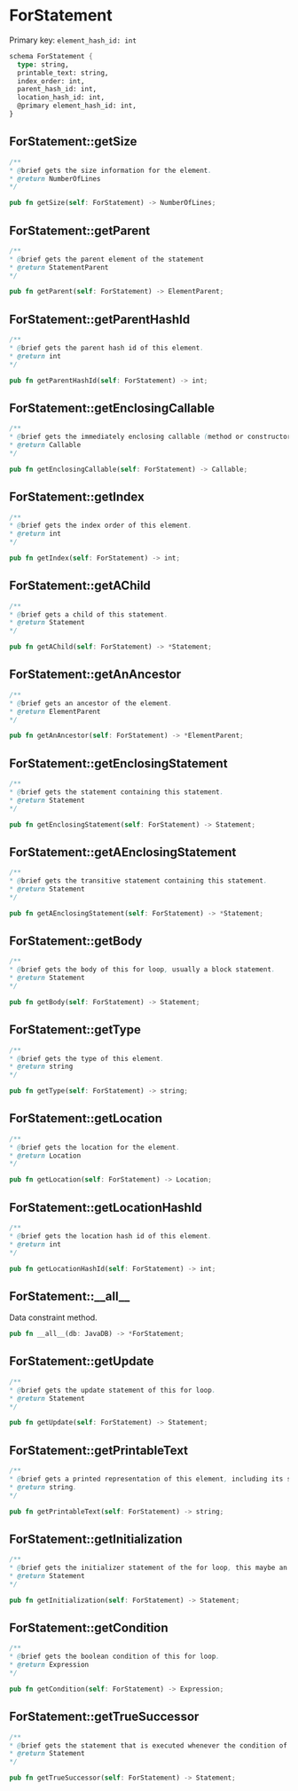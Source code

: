 # ForStatement

Primary key: `element_hash_id: int`

```rust
schema ForStatement {
  type: string,
  printable_text: string,
  index_order: int,
  parent_hash_id: int,
  location_hash_id: int,
  @primary element_hash_id: int,
}
```
## ForStatement::getSize

```java
/**
* @brief gets the size information for the element.
* @return NumberOfLines
*/
```
```rust
pub fn getSize(self: ForStatement) -> NumberOfLines;
```
## ForStatement::getParent

```java
/**
* @brief gets the parent element of the statement
* @return StatementParent 
*/
```
```rust
pub fn getParent(self: ForStatement) -> ElementParent;
```
## ForStatement::getParentHashId

```java
/**
* @brief gets the parent hash id of this element.
* @return int
*/
```
```rust
pub fn getParentHashId(self: ForStatement) -> int;
```
## ForStatement::getEnclosingCallable

```java
/**
* @brief gets the immediately enclosing callable (method or constructor) whose body contains this statement.
* @return Callable 
*/
```
```rust
pub fn getEnclosingCallable(self: ForStatement) -> Callable;
```
## ForStatement::getIndex

```java
/**
* @brief gets the index order of this element.
* @return int
*/
```
```rust
pub fn getIndex(self: ForStatement) -> int;
```
## ForStatement::getAChild

```java
/**
* @brief gets a child of this statement.
* @return Statement 
*/
```
```rust
pub fn getAChild(self: ForStatement) -> *Statement;
```
## ForStatement::getAnAncestor

```java
/**
* @brief gets an ancestor of the element.
* @return ElementParent 
*/
```
```rust
pub fn getAnAncestor(self: ForStatement) -> *ElementParent;
```
## ForStatement::getEnclosingStatement

```java
/**
* @brief gets the statement containing this statement.
* @return Statement 
*/
```
```rust
pub fn getEnclosingStatement(self: ForStatement) -> Statement;
```
## ForStatement::getAEnclosingStatement

```java
/**
* @brief gets the transitive statement containing this statement.
* @return Statement 
*/
```
```rust
pub fn getAEnclosingStatement(self: ForStatement) -> *Statement;
```
## ForStatement::getBody

```java
/**
* @brief gets the body of this for loop, usually a block statement.
* @return Statement 
*/
```
```rust
pub fn getBody(self: ForStatement) -> Statement;
```
## ForStatement::getType

```java
/**
* @brief gets the type of this element.
* @return string
*/
```
```rust
pub fn getType(self: ForStatement) -> string;
```
## ForStatement::getLocation

```java
/**
* @brief gets the location for the element.
* @return Location
*/
```
```rust
pub fn getLocation(self: ForStatement) -> Location;
```
## ForStatement::getLocationHashId

```java
/**
* @brief gets the location hash id of this element.
* @return int
*/
```
```rust
pub fn getLocationHashId(self: ForStatement) -> int;
```
## ForStatement::\_\_all\_\_

Data constraint method.

```rust
pub fn __all__(db: JavaDB) -> *ForStatement;
```
## ForStatement::getUpdate

```java
/**
* @brief gets the update statement of this for loop.
* @return Statement 
*/
```
```rust
pub fn getUpdate(self: ForStatement) -> Statement;
```
## ForStatement::getPrintableText

```java
/**
* @brief gets a printed representation of this element, including its structure where applicable.
* @return string.
*/
```
```rust
pub fn getPrintableText(self: ForStatement) -> string;
```
## ForStatement::getInitialization

```java
/**
* @brief gets the initializer statement of the for loop, this maybe an assignment statement or a local variable declaration statement.
* @return Statement 
*/
```
```rust
pub fn getInitialization(self: ForStatement) -> Statement;
```
## ForStatement::getCondition

```java
/**
* @brief gets the boolean condition of this for loop.
* @return Expression 
*/
```
```rust
pub fn getCondition(self: ForStatement) -> Expression;
```
## ForStatement::getTrueSuccessor

```java
/**
* @brief gets the statement that is executed whenever the condition of this branch statement evaluates to true.
* @return Statement 
*/
```
```rust
pub fn getTrueSuccessor(self: ForStatement) -> Statement;
```
